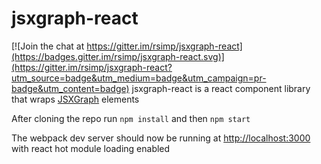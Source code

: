 # jsxgraph-react

[![Join the chat at https://gitter.im/rsimp/jsxgraph-react](https://badges.gitter.im/rsimp/jsxgraph-react.svg)](https://gitter.im/rsimp/jsxgraph-react?utm_source=badge&utm_medium=badge&utm_campaign=pr-badge&utm_content=badge)
jsxgraph-react is a react component library that wraps [JSXGraph](http://jsxgraph.uni-bayreuth.de/) elements

After cloning the repo run `npm install` and then `npm start`

The webpack dev server should now be running at <http://localhost:3000> with react hot module loading enabled
